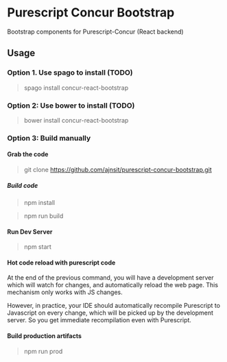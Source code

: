 # Purescript Concur Bootstrap

Bootstrap components for Purescript-Concur (React backend)

## Usage

### Option 1. Use spago to install (TODO)

> spago install concur-react-bootstrap

### Option 2: Use bower to install (TODO)

> bower install concur-react-bootstrap

### Option 3: Build manually

#### Grab the code

> git clone https://github.com/ajnsit/purescript-concur-bootstrap.git

##### Build code

> npm install

> npm run build

#### Run Dev Server

> npm start

#### Hot code reload with purescript code

At the end of the previous command, you will have a development server
which will watch for changes, and automatically reload the web page.
This mechanism only works with JS changes.

However, in practice, your IDE should automatically recompile Purescript to
Javascript on every change, which will be picked up by the development server.
So you get immediate recompilation even with Purescript.

#### Build production artifacts

> npm run prod
